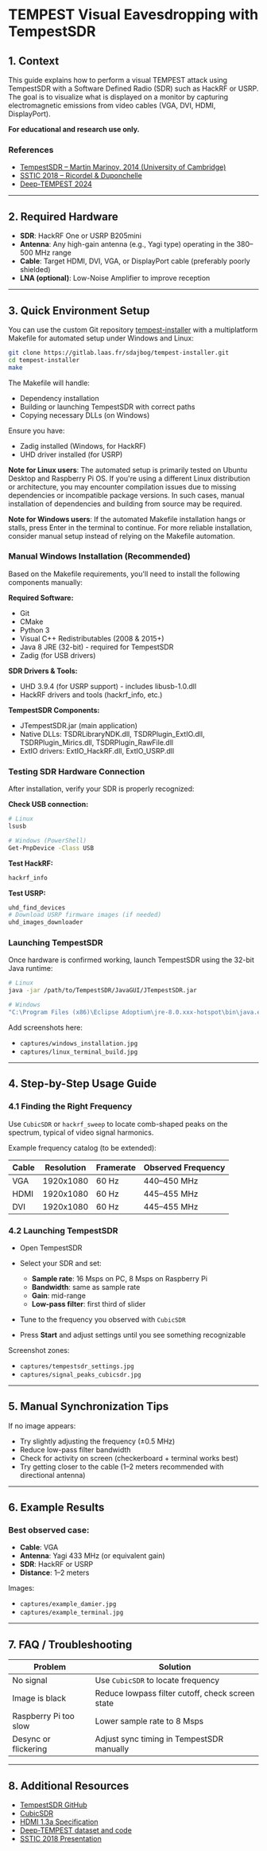 # TEMPEST Visual Eavesdropping with TempestSDR

## 1. Context

This guide explains how to perform a visual TEMPEST attack using TempestSDR with a Software Defined Radio (SDR) such as HackRF or USRP. The goal is to visualize what is displayed on a monitor by capturing electromagnetic emissions from video cables (VGA, DVI, HDMI, DisplayPort).

**For educational and research use only.**

### References

* [TempestSDR – Martin Marinov, 2014 (University of Cambridge)](https://github.com/martinmarinov/TempestSDR)
* [SSTIC 2018 – Ricordel & Duponchelle](https://www.sstic.org/media/SSTIC2018/SSTIC-actes/risques_spc_dvi_et_hdmi-duponchelle_ricordel/SSTIC2018-Article-risques_spc_dvi_et_hdmi-duponchelle_ricordel.pdf)
* [Deep-TEMPEST 2024](https://arxiv.org/abs/2407.09717)

---

## 2. Required Hardware

* **SDR**: HackRF One or USRP B205mini
* **Antenna**: Any high-gain antenna (e.g., Yagi type) operating in the 380–500 MHz range
* **Cable**: Target HDMI, DVI, VGA, or DisplayPort cable (preferably poorly shielded)
* **LNA (optional)**: Low-Noise Amplifier to improve reception

---

## 3. Quick Environment Setup

You can use the custom Git repository [tempest-installer](https://gitlab.laas.fr/sdajbog/tempest-installer) with a multiplatform Makefile for automated setup under Windows and Linux:

```bash
git clone https://gitlab.laas.fr/sdajbog/tempest-installer.git
cd tempest-installer
make
```

The Makefile will handle:

* Dependency installation
* Building or launching TempestSDR with correct paths
* Copying necessary DLLs (on Windows)

Ensure you have:

* Zadig installed (Windows, for HackRF)
* UHD driver installed (for USRP)

**Note for Linux users**: The automated setup is primarily tested on Ubuntu Desktop and Raspberry Pi OS. If you're using a different Linux distribution or architecture, you may encounter compilation issues due to missing dependencies or incompatible package versions. In such cases, manual installation of dependencies and building from source may be required.

**Note for Windows users**: If the automated Makefile installation hangs or stalls, press Enter in the terminal to continue. For more reliable installation, consider manual setup instead of relying on the Makefile automation.

### Manual Windows Installation (Recommended)

Based on the Makefile requirements, you'll need to install the following components manually:

**Required Software:**
- Git
- CMake
- Python 3
- Visual C++ Redistributables (2008 & 2015+)
- Java 8 JRE (32-bit) - required for TempestSDR
- Zadig (for USB drivers)

**SDR Drivers & Tools:**
- UHD 3.9.4 (for USRP support) - includes libusb-1.0.dll
- HackRF drivers and tools (hackrf_info, etc.)

**TempestSDR Components:**
- JTempestSDR.jar (main application)
- Native DLLs: TSDRLibraryNDK.dll, TSDRPlugin_ExtIO.dll, TSDRPlugin_Mirics.dll, TSDRPlugin_RawFile.dll
- ExtIO drivers: ExtIO_HackRF.dll, ExtIO_USRP.dll

### Testing SDR Hardware Connection

After installation, verify your SDR is properly recognized:

**Check USB connection:**
```bash
# Linux
lsusb

# Windows (PowerShell)
Get-PnpDevice -Class USB
```

**Test HackRF:**
```bash
hackrf_info
```

**Test USRP:**
```bash
uhd_find_devices
# Download USRP firmware images (if needed)
uhd_images_downloader
```

### Launching TempestSDR

Once hardware is confirmed working, launch TempestSDR using the 32-bit Java runtime:

```bash
# Linux
java -jar /path/to/TempestSDR/JavaGUI/JTempestSDR.jar

# Windows
"C:\Program Files (x86)\Eclipse Adoptium\jre-8.0.xxx-hotspot\bin\java.exe" -jar JTempestSDR.jar
```

Add screenshots here:

* `captures/windows_installation.jpg`
* `captures/linux_terminal_build.jpg`

---

## 4. Step-by-Step Usage Guide

### 4.1 Finding the Right Frequency

Use `CubicSDR` or `hackrf_sweep` to locate comb-shaped peaks on the spectrum, typical of video signal harmonics.

Example frequency catalog (to be extended):

| Cable | Resolution | Framerate | Observed Frequency |
| ----- | ---------- | --------- | ------------------ |
| VGA   | 1920x1080  | 60 Hz     | 440–450 MHz        |
| HDMI  | 1920x1080  | 60 Hz     | 445–455 MHz        |
| DVI   | 1920x1080  | 60 Hz     | 445–455 MHz        |

### 4.2 Launching TempestSDR

* Open TempestSDR
* Select your SDR and set:

  * **Sample rate**: 16 Msps on PC, 8 Msps on Raspberry Pi
  * **Bandwidth**: same as sample rate
  * **Gain**: mid-range
  * **Low-pass filter**: first third of slider
* Tune to the frequency you observed with `CubicSDR`
* Press **Start** and adjust settings until you see something recognizable

Screenshot zones:

* `captures/tempestsdr_settings.jpg`
* `captures/signal_peaks_cubicsdr.jpg`

---

## 5. Manual Synchronization Tips

If no image appears:

* Try slightly adjusting the frequency (±0.5 MHz)
* Reduce low-pass filter bandwidth
* Check for activity on screen (checkerboard + terminal works best)
* Try getting closer to the cable (1–2 meters recommended with directional antenna)

---

## 6. Example Results

### Best observed case:

* **Cable**: VGA
* **Antenna**: Yagi 433 MHz (or equivalent gain)
* **SDR**: HackRF or USRP
* **Distance**: 1–2 meters

Images:

* `captures/example_damier.jpg`
* `captures/example_terminal.jpg`

---

## 7. FAQ / Troubleshooting

| Problem               | Solution                                         |
| --------------------- | ------------------------------------------------ |
| No signal             | Use `CubicSDR` to locate frequency               |
| Image is black        | Reduce lowpass filter cutoff, check screen state |
| Raspberry Pi too slow | Lower sample rate to 8 Msps                      |
| Desync or flickering  | Adjust sync timing in TempestSDR manually        |

---

## 8. Additional Resources

* [TempestSDR GitHub](https://github.com/martinmarinov/TempestSDR)
* [CubicSDR](https://cubicsdr.com/)
* [HDMI 1.3a Specification](https://www.hdmi.org/spec)
* [Deep-TEMPEST dataset and code](https://github.com/emidan19/deep-tempest)
* [SSTIC 2018 Presentation](https://www.sstic.org/media/SSTIC2018/SSTIC-actes/risques_spc_dvi_et_hdmi-duponchelle_ricordel/SSTIC2018-Article-risques_spc_dvi_et_hdmi-duponchelle_ricordel.pdf)